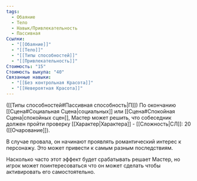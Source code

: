 ```yaml
---
tags:
  - Обаяние
  - Тело
  - Навык/Привлекательность
  - Пассивная
Ссылки:
  - "[[Обаяние]]"
  - "[[Тело]]"
  - "[[Типы способностей]]"
  - "[[Привлекательность]]"
Стоимость: "15"
Стоимость выкупа: "40"
Связанные навыки:
  - "[[Без контрольная Красота]]"
  - "[[Невероятная Красота]]"
---
```

([[Типы способностей#Пассивная способность|П]]) По окончанию [[Сцена#Социальная Сцена|социальных]] или [[Сцена#Спокойная Сцена|спокойных сцен]], Мастер может решить, что собеседник должен пройти проверку [[Характер|Характера]] - [[Сложность|СЛ]]: 20 ([[Очарование]]).

В случае провала, он начинают проявлять романтический интерес к персонажу. Это может привести к самым разным последствиям. 

Насколько часто этот эффект будет срабатывать решает Мастер, но игрок может поинтересоваться что он может сделать чтобы активировать его самостоятельно. 